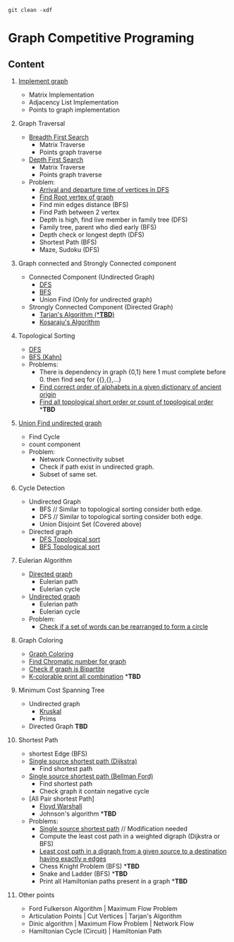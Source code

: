 
```
git clean -xdf
```

# Graph Competitive Programing

## Content

1. [Implement graph](ImplementGraph_1.java)
    - Matrix Implementation
    - Adjacency List Implementation
    - Points to graph implementation

1. Graph Traversal
    - [Breadth First Search](Traverse_BFS_2.java)
        - Matrix Traverse
        - Points graph traverse
    - [Depth First Search](Traverse_DFS_3.java)
        - Matrix Traverse
        - Points graph traverse
    - Problem:
        - [Arrival and departure time of vertices in DFS](ArrivalDepartureDFS.java)
        - [Find Root vertex of graph](RootVertex.java)
        - Find min edges distance (BFS)
        - Find Path between 2 vertex
        - Depth is high, find live member in family tree (DFS)
        - Family tree, parent who died early (BFS)
        - Depth check or longest depth (DFS)
        - Shortest Path (BFS)
        - Maze, Sudoku (DFS)

1. Graph connected and Strongly Connected component
    - Connected Component (Undirected Graph)
        - [DFS](ConnectedGraph_3.java)
        - [BFS](ConnectedGraph_3.java)
        - Union Find (Only for undirected graph)
    - Strongly Connected Component (Directed Graph)
        - [Tarjan's Algorithm (***TBD**)](StronglyConnectedTarjan.java)
        - [Kosaraju's Algorithm](StronglyConnectedKosaraju.java)

1. Topological Sorting
    - [DFS](TopologicalSortDFS.java)
    - [BFS (Kahn)](TopologicalSortBFS.java)
    - Problems:
        - There is dependency in graph {0,1} here 1 must complete before 0. then find seq for {{},{},...}
        - [Find correct order of alphabets in a given dictionary of ancient origin](AncientDict.java)
        - [Find all topological short order or count of topological order](AllTopologicalSort.java) ***TBD**

1. [Union Find undirected graph](UnionFind.java)
    - Find Cycle
    - count component
    - Problem:
        - Network Connectivity subset
        - Check if path exist in undirected graph.
        - Subset of same set.

1. Cycle Detection
    - Undirected Graph
        - BFS // Similar to topological sorting consider both edge.
        - DFS // Similar to topological sorting consider both edge.
        - Union Disjoint Set (Covered above)
    - Directed graph
        - [DFS Topological sort](TopologicalSortDFS.java)
        - [BFS Topological sort](TopologicalSortBFS.java)

1. Eulerian Algorithm
    - [Directed graph](DirectedEulerian.java)
        - Eulerian path
        - Eulerian cycle
    - [Undirected graph](UnDirectedEulerian.java)
        - Eulerian path
        - Eulerian cycle
    - Problem:
        - [Check if a set of words can be rearranged to form a circle](WordInCircle.java)

1. Graph Coloring
    - [Graph Coloring](GraphColoring.java)
    - [Find Chromatic number for graph](ChromaticNumber.java)
    - [Check if graph is Bipartite](CheckBipartite.java)
    - [K-colorable print all combination](KColorable.java)  ***TBD**

1. Minimum Cost Spanning Tree
    - Undirected graph
        - [Kruskal](KruskalSpanningTree.java)
        - Prims
    - Directed Graph **TBD**

1. Shortest Path
    - shortest Edge (BFS)
    - [Single source shortest path (Dijkstra)](Dijkstra.java)
        - Find shortest path
    - [Single source shortest path (Bellman Ford)](BellmanFord.java)
        - Find shortest path
        - Check graph it contain negative cycle
    - [All Pair shortest Path]
        - [Floyd Warshall](FloydWarshall.java)
        - Johnson's algorithm ***TBD**
    - Problems:
        - [Single source shortest path](LongestPath.java) // Modification needed
        - Compute the least cost path in a weighted digraph (Dijkstra or BFS)
        - [Least cost path in a digraph from a given source to a destination having exactly `m` edges](LeastMPath.java)
        - Chess Knight Problem (BFS) ***TBD**
        - Snake and Ladder (BFS) ***TBD**
        - Print all Hamiltonian paths present in a graph ***TBD**

1. Other points
    - Ford Fulkerson Algorithm | Maximum Flow Problem
    - Articulation Points | Cut Vertices | Tarjan's Algorithm
    - Dinic algorithm | Maximum Flow Problem | Network Flow
    - Hamiltonian Cycle (Circuit) | Hamiltonian Path
